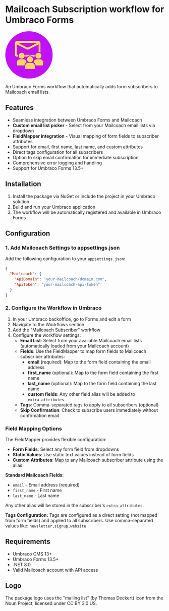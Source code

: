 # Mailcoach Subscription workflow for Umbraco Forms

![Mailcoach for Umbraco Forms Logo](https://raw.githubusercontent.com/YourITGroup/our-umbraco-forms-mailcoach/main/GithubFiles/Logo/Subscribe_logo.png)

An Umbraco Forms workflow that automatically adds form subscribers to Mailcoach email lists.

## Features

- Seamless integration between Umbraco Forms and Mailcoach
- **Custom email list picker** - Select from your Mailcoach email lists via dropdown
- **FieldMapper integration** - Visual mapping of form fields to subscriber attributes
- Support for email, first name, last name, and custom attributes
- Direct tags configuration for all subscribers
- Option to skip email confirmation for immediate subscription
- Comprehensive error logging and handling
- Support for Umbraco Forms 13.5+

## Installation

1. Install the package via NuGet or include the project in your Umbraco solution
2. Build and run your Umbraco application
3. The workflow will be automatically registered and available in Umbraco Forms

## Configuration

### 1. Add Mailcoach Settings to appsettings.json

Add the following configuration to your `appsettings.json`:

```json
{
  "Mailcoach": {
    "ApiDomain": "your-mailcoach-domain.com",
    "ApiToken": "your-mailcoach-api-token"
  }
}
```

### 2. Configure the Workflow in Umbraco

1. In your Umbraco backoffice, go to Forms and edit a form
2. Navigate to the Workflows section
3. Add the "Mailcoach Subscriber" workflow
4. Configure the workflow settings:
   - **Email List**: Select from your available Mailcoach email lists (automatically loaded from your Mailcoach account)
   - **Fields**: Use the FieldMapper to map form fields to Mailcoach subscriber attributes:
     - **email** (required): Map to the form field containing the email address
     - **first_name** (optional): Map to the form field containing the first name
     - **last_name** (optional): Map to the form field containing the last name
     - **custom fields**: Any other field alias will be added to `extra_attributes`
   - **Tags**: Comma-separated tags to apply to all subscribers (optional)
   - **Skip Confirmation**: Check to subscribe users immediately without confirmation email

### Field Mapping Options

The FieldMapper provides flexible configuration:
- **Form Fields**: Select any form field from dropdowns
- **Static Values**: Use static text values instead of form fields
- **Custom Attributes**: Map to any Mailcoach subscriber attribute using the alias

**Standard Mailcoach Fields:**
- `email` - Email address (required)
- `first_name` - First name
- `last_name` - Last name

Any other alias will be stored in the subscriber's `extra_attributes`.

**Tags Configuration:**
Tags are configured as a direct setting (not mapped from form fields) and applied to all subscribers. Use comma-separated values like: `newsletter,signup,website`

## Requirements

- Umbraco CMS 13+
- Umbraco Forms 13.5+
- .NET 8.0
- Valid Mailcoach account with API access

## Logo

The package logo uses the "mailing list" (by Thomas Deckert) icon from the Noun Project, licensed under CC BY 3.0 US.
 